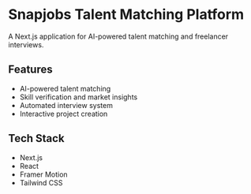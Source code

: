 # Snapjobs Talent Matching Platform

A Next.js application for AI-powered talent matching and freelancer interviews.

## Features

- AI-powered talent matching
- Skill verification and market insights
- Automated interview system
- Interactive project creation

## Tech Stack

- Next.js
- React
- Framer Motion
- Tailwind CSS
